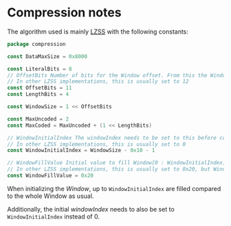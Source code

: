# Compression notes
The algorithm used is mainly [LZSS](https://en.wikipedia.org/wiki/LZSS) with the following constants:

```go
package compression

const DataMaxSize = 0x8000

const LiteralBits = 8
// OffsetBits Number of bits for the Window offset. From this the WindowSize will be calculated
// In other LZSS implementations, this is usually set to 12
const OffsetBits = 11
const LengthBits = 4

const WindowSize = 1 << OffsetBits

const MaxUncoded = 2
const MaxCoded = MaxUncoded + (1 << LengthBits)

// WindowInitialIndex The windowIndex needs to be set to this before compression/decompression
// In other LZSS implementations, this is usually set to 0
const WindowInitialIndex = WindowSize - 0x10 - 1

// WindowFillValue Initial value to fill Window[0 : WindowInitialIndex]
// In other LZSS implementations, this is usually set to 0x20, but Window[] is filled entirely
const WindowFillValue = 0x20
```

When initializing the _Window_, up to `WindowInitialIndex` are filled compared to the whole Window as usual.

Additionally, the initial _windowIndex_ needs to also be set to `WindowInitialIndex` instead of 0.